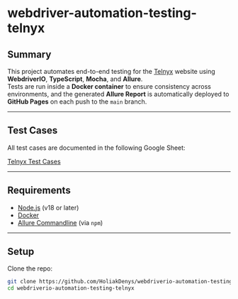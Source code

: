 # webdriver-automation-testing-telnyx

## Summary

This project automates end-to-end testing for the [Telnyx](https://telnyx.com) website using **WebdriverIO**, **TypeScript**, **Mocha**, and **Allure**.  
Tests are run inside a **Docker container** to ensure consistency across environments, and the generated **Allure Report** is automatically deployed to **GitHub Pages** on each push to the `main` branch.

---

## Test Cases

All test cases are documented in the following Google Sheet:

[Telnyx Test Cases](https://docs.google.com/spreadsheets/d/1cPNvnhRZBOphgx9h13NlIkpKPbItQZJ9u26zrFOLU9g/edit?usp=sharing)

---

## Requirements

- [Node.js](https://nodejs.org/) (v18 or later)
- [Docker](https://www.docker.com/)
- [Allure Commandline](https://docs.qameta.io/allure/) (via `npm`)

---

## Setup

Clone the repo:

```bash
git clone https://github.com/HoliakDenys/webdriverio-automation-testing-telnyx.git
cd webdriverio-automation-testing-telnyx
